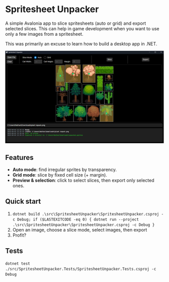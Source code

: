 ﻿# Spritesheet Unpacker

A simple Avalonia app to slice spritesheets (auto or grid) and export selected slices. This can help in game development when you want to use only a few images from a spritesheet.

This was primarily an excuse to learn how to build a desktop app in .NET. 

![Screenshot](docs/demo.png)

## Features
- **Auto mode**: find irregular sprites by transparency.
- **Grid mode**: slice by fixed cell size (+ margin).
- **Preview & selection**: click to select slices, then export only selected ones.

## Quick start
1. `dotnet build .\src\SpritesheetUnpacker\SpritesheetUnpacker.csproj -c Debug; if ($LASTEXITCODE -eq 0) { dotnet run --project .\src\SpritesheetUnpacker\SpritesheetUnpacker.csproj -c Debug }`
2. Open an image, choose a slice mode, select images, then export
3. Profit?

## Tests
`dotnet test ./src/SpritesheetUnpacker.Tests/SpritesheetUnpacker.Tests.csproj -c Debug`
